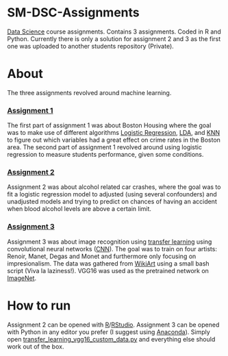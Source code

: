 # SM-DSC-Assignments
[Data Science](https://fagbesk.sam.sdu.dk/?fag_id=38412) course assignments. Contains 3 assignments. Coded in R and Python. Currently there is only a solution for assignment 2 and 3 as the first one was uploaded to another students repository (Private).

# About
The three assignments revolved around machine learning. 
### [Assignment 1](https://github.com/Spiderixius/SM-DSC-Assignments/tree/master/AssignmentJurgen)
The first part of assignment 1 was about Boston Housing where the goal was to make use of different algorithms [Logistic Regression](https://en.wikipedia.org/wiki/Logistic_regression), [LDA](https://en.wikipedia.org/wiki/Linear_discriminant_analysis), and [KNN](https://en.wikipedia.org/wiki/K-nearest_neighbors_algorithm) to figure out which variables had a great effect on crime rates in the Boston area.
The second part of assignment 1 revolved around using logistic regression to measure students performance, given some conditions. 
### [Assignment 2](https://github.com/Spiderixius/SM-DSC-Assignments/tree/master/AssignmentVictoria)
Assignment 2 was about alcohol related car crashes, where the goal was to fit a logistic regression model to adjusted (using several confounders) and unadjusted models and trying to predict on chances of having an accident when blood alcohol levels are above a certain limit. 
### [Assignment 3](https://github.com/Spiderixius/SM-DSC-Assignments/tree/master/AssignmentEsmail)
Assignment 3 was about image recognition using [transfer learning](http://cs231n.github.io/transfer-learning/) using convolutional neural networks ([CNN](http://cs231n.github.io/convolutional-networks/)). The goal was to train on four artists: Renoir, Manet, Degas and Monet and furthermore only focusing on impresionalism. The data was gathered from [WikiArt](https://www.wikiart.org/) using a small bash script (Viva la laziness!). VGG16 was used as the pretrained network on [ImageNet](http://www.image-net.org/).
# How to run
Assignment 2 can be opened with [R](https://www.r-project.org/)/[RStudio](https://www.rstudio.com/).
Assignment 3 can be opened with Python in any editor you prefer (I suggest using [Anaconda](https://anaconda.org/)). Simply open [transfer_learning_vgg16_custom_data.py](https://github.com/Spiderixius/SM-DSC-Assignments/blob/master/AssignmentEsmail/transfer_learning_vgg16_custom_data.py) and everything else should work out of the box.
